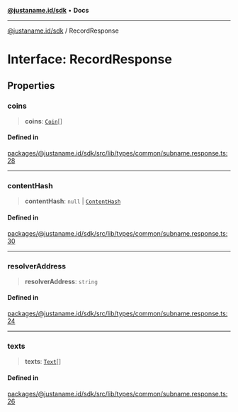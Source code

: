 [**@justaname.id/sdk**](../README.md) • **Docs**

***

[@justaname.id/sdk](../globals.md) / RecordResponse

# Interface: RecordResponse

## Properties

### coins

> **coins**: [`Coin`](Coin.md)[]

#### Defined in

[packages/@justaname.id/sdk/src/lib/types/common/subname.response.ts:28](https://github.com/JustaName-id/JustaName-sdk/blob/626b4b68604f3125538c424811e641247a5bd58d/packages/@justaname.id/sdk/src/lib/types/common/subname.response.ts#L28)

***

### contentHash

> **contentHash**: `null` \| [`ContentHash`](ContentHash.md)

#### Defined in

[packages/@justaname.id/sdk/src/lib/types/common/subname.response.ts:30](https://github.com/JustaName-id/JustaName-sdk/blob/626b4b68604f3125538c424811e641247a5bd58d/packages/@justaname.id/sdk/src/lib/types/common/subname.response.ts#L30)

***

### resolverAddress

> **resolverAddress**: `string`

#### Defined in

[packages/@justaname.id/sdk/src/lib/types/common/subname.response.ts:24](https://github.com/JustaName-id/JustaName-sdk/blob/626b4b68604f3125538c424811e641247a5bd58d/packages/@justaname.id/sdk/src/lib/types/common/subname.response.ts#L24)

***

### texts

> **texts**: [`Text`](Text.md)[]

#### Defined in

[packages/@justaname.id/sdk/src/lib/types/common/subname.response.ts:26](https://github.com/JustaName-id/JustaName-sdk/blob/626b4b68604f3125538c424811e641247a5bd58d/packages/@justaname.id/sdk/src/lib/types/common/subname.response.ts#L26)
